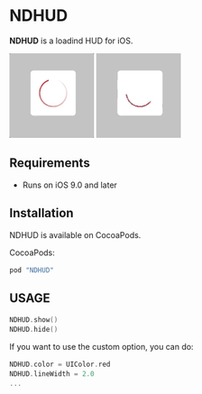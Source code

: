 # NDHUD


**NDHUD** is a loadind HUD for iOS.

![sample](Screenshot/flat.gif)
![sample](Screenshot/native.gif)


## Requirements

- Runs on iOS 9.0 and later

## Installation

NDHUD is available on CocoaPods.

CocoaPods:

```ruby
pod "NDHUD"
```
## USAGE


```swift
NDHUD.show()
NDHUD.hide()
```

If you want to use the custom option, you can do:

```swift
NDHUD.color = UIColor.red
NDHUD.lineWidth = 2.0
...
    
```

